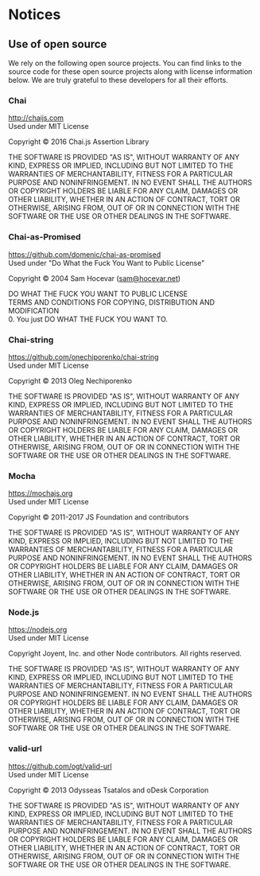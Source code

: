 # Notices

## Use of open source

We rely on the following open source projects. You can find links to the source code for these open source projects along with license information below. We are truly
grateful to these developers for all their efforts.

### Chai

http://chaijs.com<br>Used under MIT License

Copyright &copy; 2016 Chai.js Assertion Library

THE SOFTWARE IS PROVIDED "AS IS", WITHOUT WARRANTY OF ANY KIND, EXPRESS OR IMPLIED, INCLUDING BUT NOT LIMITED TO THE WARRANTIES OF MERCHANTABILITY, FITNESS FOR A
PARTICULAR PURPOSE AND NONINFRINGEMENT. IN NO EVENT SHALL THE AUTHORS OR COPYRIGHT HOLDERS BE LIABLE FOR ANY CLAIM, DAMAGES OR OTHER LIABILITY, WHETHER IN AN ACTION OF
CONTRACT, TORT OR OTHERWISE, ARISING FROM, OUT OF OR IN CONNECTION WITH THE SOFTWARE OR THE USE OR OTHER DEALINGS IN THE SOFTWARE.

### Chai-as-Promised

https://github.com/domenic/chai-as-promised<br>Used under "Do What the Fuck You Want to Public License"

Copyright &copy; 2004 Sam Hocevar (sam@hocevar.net)

DO WHAT THE FUCK YOU WANT TO PUBLIC LICENSE<br>
TERMS AND CONDITIONS FOR COPYING, DISTRIBUTION AND MODIFICATION<br>
0. You just DO WHAT THE FUCK YOU WANT TO.

### Chai-string

https://github.com/onechiporenko/chai-string<br>Used under MIT License

Copyright &copy; 2013 Oleg Nechiporenko

THE SOFTWARE IS PROVIDED "AS IS", WITHOUT WARRANTY OF ANY KIND, EXPRESS OR IMPLIED, INCLUDING BUT NOT LIMITED TO THE WARRANTIES OF MERCHANTABILITY, FITNESS FOR A
PARTICULAR PURPOSE AND NONINFRINGEMENT. IN NO EVENT SHALL THE AUTHORS OR COPYRIGHT HOLDERS BE LIABLE FOR ANY CLAIM, DAMAGES OR OTHER LIABILITY, WHETHER IN AN ACTION OF
CONTRACT, TORT OR OTHERWISE, ARISING FROM, OUT OF OR IN CONNECTION WITH THE SOFTWARE OR THE USE OR OTHER DEALINGS IN THE SOFTWARE.

### Mocha

https://mochajs.org<br>Used under MIT License

Copyright &copy; 2011-2017 JS Foundation and contributors

THE SOFTWARE IS PROVIDED "AS IS", WITHOUT WARRANTY OF ANY KIND, EXPRESS OR IMPLIED, INCLUDING BUT NOT LIMITED TO THE WARRANTIES OF MERCHANTABILITY, FITNESS FOR A
PARTICULAR PURPOSE AND NONINFRINGEMENT. IN NO EVENT SHALL THE AUTHORS OR COPYRIGHT HOLDERS BE LIABLE FOR ANY CLAIM, DAMAGES OR OTHER LIABILITY, WHETHER IN AN ACTION OF
CONTRACT, TORT OR OTHERWISE, ARISING FROM, OUT OF OR IN CONNECTION WITH THE SOFTWARE OR THE USE OR OTHER DEALINGS IN THE SOFTWARE.

### Node.js

https://nodejs.org<br>Used under MIT License

Copyright Joyent, Inc. and other Node contributors. All rights reserved.

THE SOFTWARE IS PROVIDED "AS IS", WITHOUT WARRANTY OF ANY KIND, EXPRESS OR IMPLIED, INCLUDING BUT NOT LIMITED TO THE WARRANTIES OF MERCHANTABILITY, FITNESS FOR A
PARTICULAR PURPOSE AND NONINFRINGEMENT. IN NO EVENT SHALL THE AUTHORS OR COPYRIGHT HOLDERS BE LIABLE FOR ANY CLAIM, DAMAGES OR OTHER LIABILITY, WHETHER IN AN ACTION OF
CONTRACT, TORT OR OTHERWISE, ARISING FROM, OUT OF OR IN CONNECTION WITH THE SOFTWARE OR THE USE OR OTHER DEALINGS IN THE SOFTWARE.

### valid-url

https://github.com/ogt/valid-url<br>Used under MIT License

Copyright &copy; 2013 Odysseas Tsatalos and oDesk Corporation

THE SOFTWARE IS PROVIDED "AS IS", WITHOUT WARRANTY OF ANY KIND, EXPRESS OR IMPLIED, INCLUDING BUT NOT LIMITED TO THE WARRANTIES OF MERCHANTABILITY, FITNESS FOR A
PARTICULAR PURPOSE AND NONINFRINGEMENT. IN NO EVENT SHALL THE AUTHORS OR COPYRIGHT HOLDERS BE LIABLE FOR ANY CLAIM, DAMAGES OR OTHER LIABILITY, WHETHER IN AN ACTION OF
CONTRACT, TORT OR OTHERWISE, ARISING FROM, OUT OF OR IN CONNECTION WITH THE SOFTWARE OR THE USE OR OTHER DEALINGS IN THE SOFTWARE.
